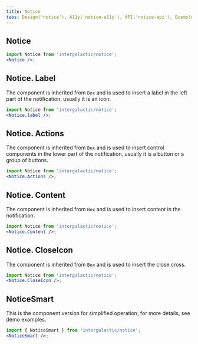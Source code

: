 ```yaml
---
title: Notice
tabs: Design('notice'), A11y('notice-a11y'), API('notice-api'), Example('notice-code'), Changelog('notice-changelog')
---
```


## Notice

```jsx
import Notice from 'intergalactic/notice';
<Notice />;
```

<TypesView type="NoticeProps" :types={...types} />

## Notice. Label

The component is inherited from `Box` and is used to insert a label in the left part of the notification, usually it is an icon.

```jsx
import Notice from 'intergalactic/notice';
<Notice.label />;
```

## Notice. Actions

The component is inherited from `Box` and is used to insert control components in the lower part of the notification, usually it is a button or a group of buttons.

```jsx
import Notice from 'intergalactic/notice';
<Notice.Actions />;
```

## Notice. Content

The component is inherited from `Box` and is used to insert content in the notification.

```jsx
import Notice from 'intergalactic/notice';
<Notice.Content />;
```

## Notice. CloseIcon

The component is inherited from `Box` and is used to insert the close cross.

```jsx
import Notice from 'intergalactic/notice';
<Notice.CloseIcon />;
```

## NoticeSmart

This is the component version for simplified operation; for more details, see demo examples.

```jsx
import { NoticeSmart } from 'intergalactic/notice';
<NoticeSmart />;
```

<TypesView type="NoticeSmartProps" :types={...types} />

<script setup>import { data as types } from '@types.data.ts'; </script>

